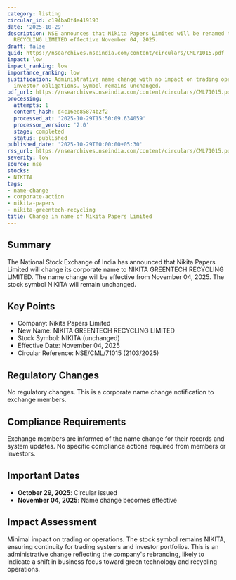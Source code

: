 ```yaml
---
category: listing
circular_id: c194ba0f4a419193
date: '2025-10-29'
description: NSE announces that Nikita Papers Limited will be renamed to NIKITA GREENTECH
  RECYCLING LIMITED effective November 04, 2025.
draft: false
guid: https://nsearchives.nseindia.com/content/circulars/CML71015.pdf
impact: low
impact_ranking: low
importance_ranking: low
justification: Administrative name change with no impact on trading operations or
  investor obligations. Symbol remains unchanged.
pdf_url: https://nsearchives.nseindia.com/content/circulars/CML71015.pdf
processing:
  attempts: 1
  content_hash: d4c16ee85874b2f2
  processed_at: '2025-10-29T15:50:09.634059'
  processor_version: '2.0'
  stage: completed
  status: published
published_date: '2025-10-29T00:00:00+05:30'
rss_url: https://nsearchives.nseindia.com/content/circulars/CML71015.pdf
severity: low
source: nse
stocks:
- NIKITA
tags:
- name-change
- corporate-action
- nikita-papers
- nikita-greentech-recycling
title: Change in name of Nikita Papers Limited
---
```


## Summary

The National Stock Exchange of India has announced that Nikita Papers Limited will change its corporate name to NIKITA GREENTECH RECYCLING LIMITED. The name change will be effective from November 04, 2025. The stock symbol NIKITA will remain unchanged.

## Key Points

- Company: Nikita Papers Limited
- New Name: NIKITA GREENTECH RECYCLING LIMITED
- Stock Symbol: NIKITA (unchanged)
- Effective Date: November 04, 2025
- Circular Reference: NSE/CML/71015 (2103/2025)

## Regulatory Changes

No regulatory changes. This is a corporate name change notification to exchange members.

## Compliance Requirements

Exchange members are informed of the name change for their records and system updates. No specific compliance actions required from members or investors.

## Important Dates

- **October 29, 2025**: Circular issued
- **November 04, 2025**: Name change becomes effective

## Impact Assessment

Minimal impact on trading or operations. The stock symbol remains NIKITA, ensuring continuity for trading systems and investor portfolios. This is an administrative change reflecting the company's rebranding, likely to indicate a shift in business focus toward green technology and recycling operations.